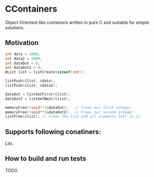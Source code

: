 # CContainers
Object Oriented-like containers written in pure C and suitable for simple solutions.


## Motivation

```C
int data = 1000;
int data2 = 2000;
int dataOut = 0;
int dataOut2 = 0;
HList list = listCreate(sizeof(int));

listPush(&list, &data);
listPush(&list, &data2);

dataOut = listGetFirst(&list); 
dataOut2 = listGetNext(&list);  

memoryFree((void**)&dataOut);   // Frees our first integer
memoryFree((void**)&dataOut2);  // Frees our second integer
listFree(&list); // Frees the list and all elements left in it
```  
  
## Supports following conatiners:

List.


## How to build and run tests
TODO




